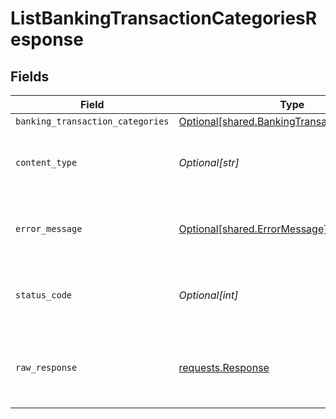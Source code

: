 # ListBankingTransactionCategoriesResponse


## Fields

| Field                                                                                                    | Type                                                                                                     | Required                                                                                                 | Description                                                                                              |
| -------------------------------------------------------------------------------------------------------- | -------------------------------------------------------------------------------------------------------- | -------------------------------------------------------------------------------------------------------- | -------------------------------------------------------------------------------------------------------- |
| `banking_transaction_categories`                                                                         | [Optional[shared.BankingTransactionCategories]](undefined/models/shared/bankingtransactioncategories.md) | :heavy_minus_sign:                                                                                       | Success                                                                                                  |
| `content_type`                                                                                           | *Optional[str]*                                                                                          | :heavy_check_mark:                                                                                       | HTTP response content type for this operation                                                            |
| `error_message`                                                                                          | [Optional[shared.ErrorMessage]](undefined/models/shared/errormessage.md)                                 | :heavy_minus_sign:                                                                                       | Your `query` parameter was not correctly formed                                                          |
| `status_code`                                                                                            | *Optional[int]*                                                                                          | :heavy_check_mark:                                                                                       | HTTP response status code for this operation                                                             |
| `raw_response`                                                                                           | [requests.Response](https://requests.readthedocs.io/en/latest/api/#requests.Response)                    | :heavy_minus_sign:                                                                                       | Raw HTTP response; suitable for custom response parsing                                                  |
